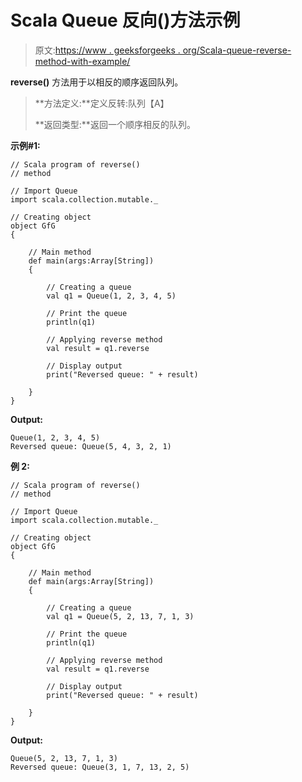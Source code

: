 # Scala Queue 反向()方法示例

> 原文:[https://www . geeksforgeeks . org/Scala-queue-reverse-method-with-example/](https://www.geeksforgeeks.org/scala-queue-reverse-method-with-example/)

**reverse()** 方法用于以相反的顺序返回队列。

> **方法定义:**定义反转:队列【A】
> 
> **返回类型:**返回一个顺序相反的队列。

**示例#1:**

```
// Scala program of reverse() 
// method 

// Import Queue  
import scala.collection.mutable._

// Creating object 
object GfG 
{ 

    // Main method 
    def main(args:Array[String]) 
    { 

        // Creating a queue 
        val q1 = Queue(1, 2, 3, 4, 5) 

        // Print the queue
        println(q1)

        // Applying reverse method 
        val result = q1.reverse

        // Display output
        print("Reversed queue: " + result)

    } 
} 
```

**Output:**

```
Queue(1, 2, 3, 4, 5)
Reversed queue: Queue(5, 4, 3, 2, 1)

```

**例 2:**

```
// Scala program of reverse() 
// method 

// Import Queue  
import scala.collection.mutable._

// Creating object 
object GfG 
{ 

    // Main method 
    def main(args:Array[String]) 
    { 

        // Creating a queue 
        val q1 = Queue(5, 2, 13, 7, 1, 3) 

        // Print the queue
        println(q1)

        // Applying reverse method 
        val result = q1.reverse

        // Display output
        print("Reversed queue: " + result)

    } 
} 
```

**Output:**

```
Queue(5, 2, 13, 7, 1, 3)
Reversed queue: Queue(3, 1, 7, 13, 2, 5)

```